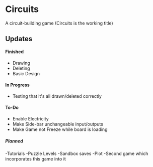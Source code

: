 # Circuits
A circuit-building game  (Circuits is the working title)

## Updates
#### Finished
  - Drawing
  - Deleting
  - Basic Design

#### In Progress
  - Testing that it's all drawn/deleted correctly

#### To-Do
  - Enable Electricity
  - Make Side-bar unchangeable input/outputs
  - Make Game not Freeze while board is loading

##### Planned
  -Tutorials
  -Puzzle Levels
  -Sandbox saves
  -Plot
  -Second game which incorporates this game into it
